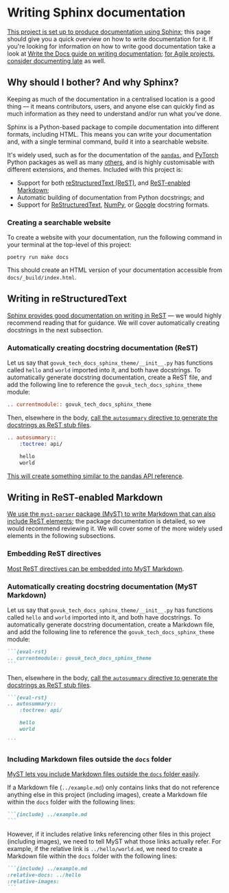 # Writing Sphinx documentation

[This project is set up to produce documentation using Sphinx][sphinx]; this page
should give you a quick overview on how to write documentation for it. If you're
looking for information on how to write good documentation take a look at [Write the
Docs guide on writing documentation][writethedocs]; [for Agile projects, consider
documenting late][agilemodeling] as well.

## Why should I bother? And why Sphinx?

Keeping as much of the documentation in a centralised location is a good thing — it
means contributors, users, and anyone else can quickly find as much information as they
need to understand and/or run what you've done.

Sphinx is a Python-based package to compile documentation into different formats,
including HTML. This means you can write your documentation and, with a single terminal
command, build it into a searchable website.

It's widely used, such as for the documentation of the [`pandas`][pandas], and
[PyTorch][pytorch] Python packages as well as many [others][sphinx-examples], and is
highly customisable with different extensions, and themes. Included with this project
is:

- Support for both [reStructuredText (ReST)][rest], and [ReST-enabled Markdown][myst];
- Automatic building of documentation from Python docstrings; and
- Support for [ReStructuredText][docstring-rst], [NumPy][docstring-numpy], or
  [Google][docstring-google] docstring formats.

### Creating a searchable website

To create a website with your documentation, run the following command in your terminal
at the top-level of this project:

```shell
poetry run make docs
```

This should create an HTML version of your documentation accessible from
`docs/_build/index.html`.

## Writing in reStructuredText

[Sphinx provides good documentation on writing in ReST][sphinx-rst] — we would highly
recommend reading that for guidance. We will cover automatically creating docstrings in
the next subsection.

### Automatically creating docstring documentation (ReST)

Let us say that `govuk_tech_docs_sphinx_theme/__init__.py` has functions called `hello`
and `world` imported into it, and both have docstrings. To automatically generate
docstring documentation, create a ReST file, and add the following line to reference
the `govuk_tech_docs_sphinx_theme` module:

```rest
.. currentmodule:: govuk_tech_docs_sphinx_theme
```

Then, elsewhere in the body, [call the `autosummary` directive to generate the
docstrings as ReST stub files][sphinx-autosummary].

```rest
.. autosummary::
    :toctree: api/

    hello
    world

```

[This will create something similar to the pandas API reference][pandas-api-reference].

## Writing in ReST-enabled Markdown

[We use the `myst-parser` package (MyST) to write Markdown that can also include ReST
elements][myst]; the package documentation is detailed, so we would recommend reviewing
it. We will cover some of the more widely used elements in the following subsections.

### Embedding ReST directives

[Most ReST directives can be embedded into MyST Markdown][myst-rst-directives].

### Automatically creating docstring documentation (MyST Markdown)

Let us say that `govuk_tech_docs_sphinx_theme/__init__.py` has functions called `hello`
and `world` imported into it, and both have docstrings. To automatically generate
docstring documentation, create a Markdown file, and add the following line to
reference the `govuk_tech_docs_sphinx_theme` module:

````md
```{eval-rst}
.. currentmodule:: govuk_tech_docs_sphinx_theme
```
````

Then, elsewhere in the body, [call the `autosummary` directive to generate the
docstrings as ReST stub files][sphinx-autosummary].

````md
```{eval-rst}
.. autosummary::
    :toctree: api/

    hello
    world

```
````

### Including Markdown files outside the `docs` folder

[MyST lets you include Markdown files outside the `docs` folder easily][myst-include].

If a Markdown file (`../example.md`) only contains links that do not reference anything
else in this project (including images), create a Markdown file within the `docs`
folder with the following lines:

````md
```{include} ../example.md
```
````

However, if it includes relative links referencing other files in this project
(including images), we need to tell MyST what those links actually refer. For example,
if the relative link is `../hello/world.md`, we need to create a Markdown file within
the `docs` folder with the following lines:

````md
```{include} ../example.md
:relative-docs: ../hello
:relative-images:
```
````

[agilemodeling]: http://agilemodeling.com/essays/documentLate.htm
[docstring-google]: http://google.github.io/styleguide/pyguide.html#38-comments-and-docstrings
[docstring-numpy]: https://numpydoc.readthedocs.io/en/latest/format.html
[docstring-rst]: https://www.python.org/dev/peps/pep-0287/
[myst]: https://myst-parser.readthedocs.io/
[myst-include]: https://myst-parser.readthedocs.io/en/latest/using/howto.html#include-a-file-from-outside-the-docs-folder-like-readme-md
[myst-rst-directives]: https://myst-parser.readthedocs.io/en/latest/using/syntax.html#directives-a-block-level-extension-point
[pandas]: https://pandas.pydata.org/docs/
[pandas-api-reference]: https://pandas.pydata.org/docs/reference/index.html
[pytorch]: https://pytorch.org/docs/stable/index.html
[rest]: https://docutils.readthedocs.io/en/sphinx-docs/user/rst/quickstart.html
[sphinx]: https://www.sphinx-doc.org/
[sphinx-autosummary]: https://www.sphinx-doc.org/en/master/usage/extensions/autosummary.html
[sphinx-examples]: https://www.sphinx-doc.org/en/master/examples.html
[sphinx-rst]: https://www.sphinx-doc.org/en/master/usage/restructuredtext/index.html
[writethedocs]: https://www.writethedocs.org/guide/writing/beginners-guide-to-docs/
